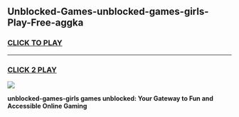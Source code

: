 
## Unblocked-Games-unblocked-games-girls-Play-Free-aggka
<h3>
<a href="https://premium76.site?title=unblocked-games-girls&ref=20M">CLICK TO PLAY</a></h3>
<hr>

<h3>
<a href="https://premium76.site?title=unblocked-games-girls&ref=20M">CLICK 2 PLAY</a>
  
</h3>

<a href="https://premium76.site?title=unblocked-games-girls&ref=19M"><img src="https://clearcache.store/games.png"></a>


**unblocked-games-girls games unblocked: Your Gateway to Fun and Accessible Online Gaming**
